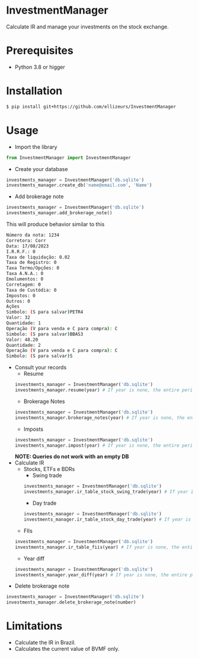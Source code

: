 # InvestmentManager

Calculate IR and manage your investments on the stock exchange.

# Prerequisites

- Python 3.8 or higger

# Installation

```bash
$ pip install git+https://github.com/ellizeurs/InvestmentManager
```

# Usage
- Import the library
```python
from InvestmentManager import InvestmentManager
```
- Create your database
```python
investments_manager = InvestmentManager('db.sqlite')
investments_manager.create_db('name@email.com', 'Name')
```
- Add brokerage note
```python
investments_manager = InvestmentManager('db.sqlite')
investments_manager.add_brokerage_note()
```
This will produce behavior similar to this
```bash
Número da nota: 1234
Corretora: Corr
Data: 17/08/2023
I.R.R.F.: 0
Taxa de liquidação: 0.02
Taxa de Registro: 0
Taxa Termo/Opções: 0
Taxa A.N.A.: 0
Emolumentos: 0
Corretagem: 0
Taxa de Custódia: 0
Impostos: 0
Outros: 0
Ações
Simbolo: (S para salvar)PETR4
Valor: 32
Quantidade: 1
Operação (V para venda e C para compra): C
Simbolo: (S para salvar)BBAS3
Valor: 48.20
Quantidade: 2
Operação (V para venda e C para compra): C
Simbolo: (S para salvar)S
```
- Consult your records
    - Resume
    ```python
    investments_manager = InvestmentManager('db.sqlite')
    investments_manager.resume(year) # If year is none, the entire period will be shown
    ```
    - Brokerage Notes
    ```python
    investments_manager = InvestmentManager('db.sqlite')
    investments_manager.brokerage_notes(year) # If year is none, the entire period will be shown
    ```
    - Imposts
    ```python
    investments_manager = InvestmentManager('db.sqlite')
    investments_manager.impost(year) # If year is none, the entire period will be shown
    ```
    **NOTE: Queries do not work with an empty DB**
- Calculate IR
    - Stocks, ETFs e BDRs
        - Swing trade
        ```python
        investments_manager = InvestmentManager('db.sqlite')
        investments_manager.ir_table_stock_swing_trade(year) # If year is none, the entire period will be shown
        ```
        - Day trade
        ```python
        investments_manager = InvestmentManager('db.sqlite')
        investments_manager.ir_table_stock_day_trade(year) # If year is none, the entire period will be shown
        ```
    - FIIs
    ```python
    investments_manager = InvestmentManager('db.sqlite')
    investments_manager.ir_table_fiis(year) # If year is none, the entire period will be shown
    ```
    - Year diff
    ```python
    investments_manager = InvestmentManager('db.sqlite')
    investments_manager.year_diff(year) # If year is none, the entire period will be shown
    ```
- Delete brokerage note
```python
investments_manager = InvestmentManager('db.sqlite')
investments_manager.delete_brokerage_note(number)
```
# Limitations
- Calculate the IR in Brazil.
- Calculates the current value of BVMF only.